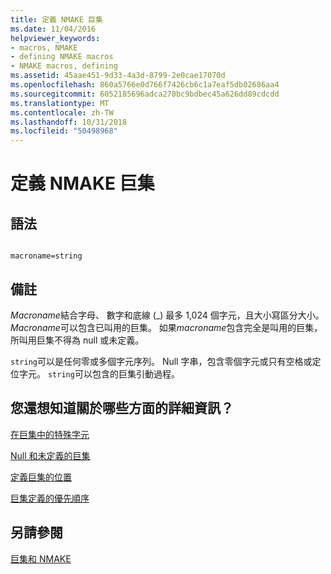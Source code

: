 ```yaml
---
title: 定義 NMAKE 巨集
ms.date: 11/04/2016
helpviewer_keywords:
- macros, NMAKE
- defining NMAKE macros
- NMAKE macros, defining
ms.assetid: 45aae451-9d33-4a3d-8799-2e0cae17070d
ms.openlocfilehash: 860a5766e0d766f7426cb6c1a7eaf5db02686aa4
ms.sourcegitcommit: 6052185696adca270bc9bdbec45a626dd89cdcdd
ms.translationtype: MT
ms.contentlocale: zh-TW
ms.lasthandoff: 10/31/2018
ms.locfileid: "50498968"
---
```

# <a name="defining-an-nmake-macro"></a>定義 NMAKE 巨集

## <a name="syntax"></a>語法

```

macroname=string
```

## <a name="remarks"></a>備註

*Macroname*結合字母、 數字和底線 (_) 最多 1,024 個字元，且大小寫區分大小。 *Macroname*可以包含已叫用的巨集。 如果*macroname*包含完全是叫用的巨集，所叫用巨集不得為 null 或未定義。

`string`可以是任何零或多個字元序列。 Null 字串，包含零個字元或只有空格或定位字元。 `string`可以包含的巨集引動過程。

## <a name="what-do-you-want-to-know-more-about"></a>您還想知道關於哪些方面的詳細資訊？

[在巨集中的特殊字元](../build/special-characters-in-macros.md)

[Null 和未定義的巨集](../build/null-and-undefined-macros.md)

[定義巨集的位置](../build/where-to-define-macros.md)

[巨集定義的優先順序](../build/precedence-in-macro-definitions.md)

## <a name="see-also"></a>另請參閱

[巨集和 NMAKE](../build/macros-and-nmake.md)